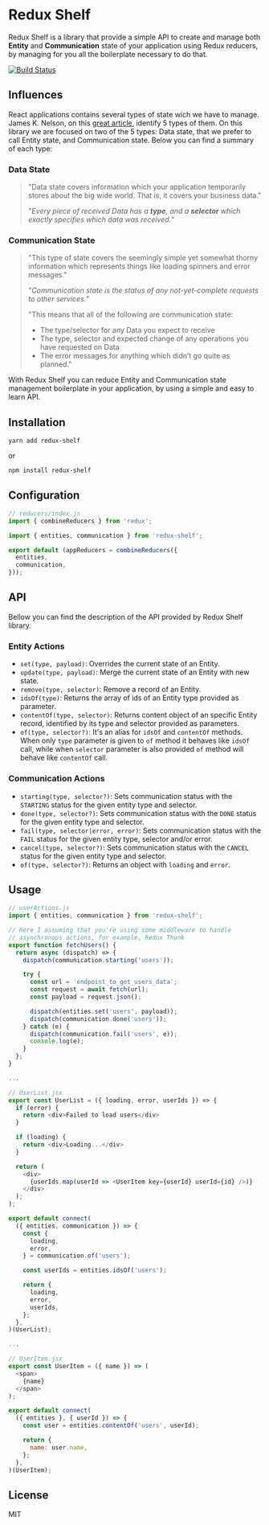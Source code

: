 # Redux Shelf

Redux Shelf is a library that provide a simple API to create and manage both **Entity** and
**Communication** state of your application using Redux reducers, by managing for you all the
boilerplate necessary to do that.

[![Build Status](https://travis-ci.org/lemes/redux-shelf.svg?branch=master)](https://travis-ci.org/lemes/redux-shelf)

## Influences

React applications contains several types of state wich we have to manage. James K. Nelson, on this
[great article](http://jamesknelson.com/5-types-react-application-state/),
identify 5 types of them. On this library we are focused on two of the 5 types: Data state, that we
prefer to call Entity state, and Communication state. Below you can find a summary of each type:

### Data State

> "Data state covers information which your application temporarily stores about the big wide world.
> That is, it covers your business data."
>
> "_Every piece of received Data has a **type**, and a **selector** which exactly specifies which
> data was received._"

### Communication State

> "This type of state covers the seemingly simple yet somewhat thorny information which represents
> things like loading spinners and error messages."
>
> "_Communication state is the status of any not-yet-complete requests to other services._"
>
> "This means that all of the following are communication state:
>
> * The type/selector for any Data you expect to receive
> * The type, selector and expected change of any operations you have requested on Data
> * The error messages for anything which didn’t go quite as planned."

With Redux Shelf you can reduce Entity and Communication state management boilerplate in your
application, by using a simple and easy to learn API.

## Installation

`yarn add redux-shelf`

or

`npm install redux-shelf`

## Configuration

```javascript
// reducers/index.js
import { combineReducers } from 'redux';

import { entities, communication } from 'redux-shelf';

export default (appReducers = combineReducers({
  entities,
  communication,
}));
```

## API

Bellow you can find the description of the API provided by Redux Shelf library.

### Entity Actions

* `set(type, payload)`: Overrides the current state of an Entity.
* `update(type, payload)`: Merge the current state of an Entity with new state.
* `remove(type, selector)`: Remove a record of an Entity.
* `idsOf(type)`: Returns the array of ids of an Entity type provided as parameter.
* `contentOf(type, selector)`: Returns content object of an specific Entity record, identified by
  its type and selector provided as parameters.
* `of(type, selector?)`: It's an alias for `idsOf` and `contentOf` methods. When only `type`
  parameter is given to `of` method it behaves like `idsOf` call, while when `selector` parameter
  is also provided `of` method will behave like `contentOf` call.

### Communication Actions

* `starting(type, selector?)`: Sets communication status with the `STARTING` status for the given
  entity type and selector.
* `done(type, selector?)`: Sets communication status with the `DONE` status for the given
  entity type and selector.
* `fail(type, selector|error, error)`: Sets communication status with the `FAIL` status for the
  given entity type, selector and/or error.
* `cancel(type, selector?)`: Sets communication status with the `CANCEL` status for the given
  entity type and selector.
* `of(type, selector?)`: Returns an object with `loading` and `error`.

## Usage

```javascript
// userActions.js
import { entities, communication } from 'redux-shelf';

// Here I assuming that you're using some middleware to handle
// asynchronous actions, for example, Redux Thunk
export function fetchUsers() {
  return async (dispatch) => {
    dispatch(communication.starting('users'));

    try {
      const url = 'endpoint_to_get_users_data';
      const request = await fetch(url);
      const payload = request.json();

      dispatch(entities.set('users', payload));
      dispatch(communication.done('users'));
    } catch (e) {
      dispatch(communication.fail('users', e));
      console.log(e);
    }
  };
}

...

// UserList.jsx
export const UserList = ({ loading, error, userIds }) => {
  if (error) {
    return <div>Failed to load users</div>
  }

  if (loading) {
    return <div>Loading...</div>
  }

  return (
    <div>
      {userIds.map(userId => <UserItem key={userId} userId={id} />)}
    </div>
  );
);

export default connect(
  ({ entities, communication }) => {
    const {
      loading,
      error,
    } = communication.of('users');

    const userIds = entities.idsOf('users');

    return {
      loading,
      error,
      userIds,
    };
  },
)(UserList);

...

// UserItem.jsx
export const UserItem = ({ name }) => (
  <span>
    {name}
  </span>
);

export default connect(
  ({ entities }, { userId }) => {
    const user = entities.contentOf('users', userId);

    return {
      name: user.name,
    };
  },
)(UserItem);
```

## License

MIT
